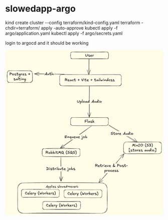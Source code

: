 # slowedapp-argo
kind create cluster --config terraform/kind-config.yaml 
terraform -chdir=terraform/ apply -auto-approve
kubectl apply -f argo/application.yaml
kubectl apply -f argo/secrets.yaml

login to argocd and it should be working


![Diagram](diagram.png)
